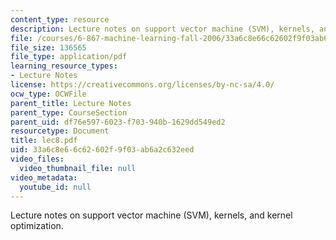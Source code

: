 ```yaml
---
content_type: resource
description: Lecture notes on support vector machine (SVM), kernels, and kernel optimization.
file: /courses/6-867-machine-learning-fall-2006/33a6c8e66c62602f9f03ab6a2c632eed_lec8.pdf
file_size: 136565
file_type: application/pdf
learning_resource_types:
- Lecture Notes
license: https://creativecommons.org/licenses/by-nc-sa/4.0/
ocw_type: OCWFile
parent_title: Lecture Notes
parent_type: CourseSection
parent_uid: df76e597-6023-f703-940b-1629dd549ed2
resourcetype: Document
title: lec8.pdf
uid: 33a6c8e6-6c62-602f-9f03-ab6a2c632eed
video_files:
  video_thumbnail_file: null
video_metadata:
  youtube_id: null
---
```

Lecture notes on support vector machine (SVM), kernels, and kernel optimization.
